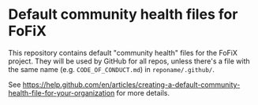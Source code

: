 # Default community health files for FoFiX

This repository contains default "community health" files for the FoFiX
project.  They will be used by GitHub for all repos, unless there's a file
with the same name (e.g. `CODE_OF_CONDUCT.md`) in `reponame/.github/`.

See https://help.github.com/en/articles/creating-a-default-community-health-file-for-your-organization
for more details.
